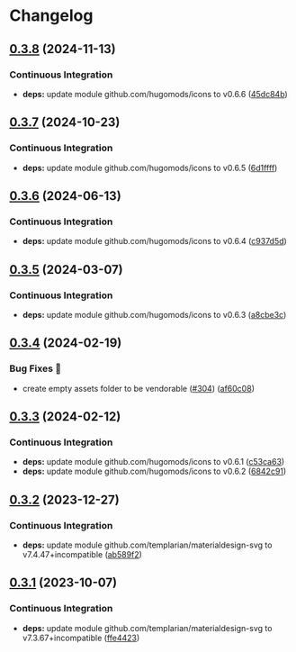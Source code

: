 # Changelog

## [0.3.8](https://github.com/hugomods/icons/compare/vendors/mdi/v0.3.7...vendors/mdi/v0.3.8) (2024-11-13)


### Continuous Integration

* **deps:** update module github.com/hugomods/icons to v0.6.6 ([45dc84b](https://github.com/hugomods/icons/commit/45dc84bc04781d2b62302e2768c349922e160bd7))

## [0.3.7](https://github.com/hugomods/icons/compare/vendors/mdi/v0.3.6...vendors/mdi/v0.3.7) (2024-10-23)


### Continuous Integration

* **deps:** update module github.com/hugomods/icons to v0.6.5 ([6d1ffff](https://github.com/hugomods/icons/commit/6d1fffffd9bb0cc21418a53b0a54779d8fbcde0d))

## [0.3.6](https://github.com/hugomods/icons/compare/vendors/mdi/v0.3.5...vendors/mdi/v0.3.6) (2024-06-13)


### Continuous Integration

* **deps:** update module github.com/hugomods/icons to v0.6.4 ([c937d5d](https://github.com/hugomods/icons/commit/c937d5d7045cf1db4904197fae0f5ec9f939c755))

## [0.3.5](https://github.com/hugomods/icons/compare/vendors/mdi/v0.3.4...vendors/mdi/v0.3.5) (2024-03-07)


### Continuous Integration

* **deps:** update module github.com/hugomods/icons to v0.6.3 ([a8cbe3c](https://github.com/hugomods/icons/commit/a8cbe3c39733515f82c82a887d1d01d2f6f79ff8))

## [0.3.4](https://github.com/hugomods/icons/compare/vendors/mdi/v0.3.3...vendors/mdi/v0.3.4) (2024-02-19)


### Bug Fixes 🐞

* create empty assets folder to be vendorable ([#304](https://github.com/hugomods/icons/issues/304)) ([af60c08](https://github.com/hugomods/icons/commit/af60c08eae72bc49233703dfb5ad3f305169e953))

## [0.3.3](https://github.com/hugomods/icons/compare/vendors/mdi/v0.3.2...vendors/mdi/v0.3.3) (2024-02-12)


### Continuous Integration

* **deps:** update module github.com/hugomods/icons to v0.6.1 ([c53ca63](https://github.com/hugomods/icons/commit/c53ca63b1b074b041833e78d52617b2f3c3e9ea3))
* **deps:** update module github.com/hugomods/icons to v0.6.2 ([6842c91](https://github.com/hugomods/icons/commit/6842c91c37221b6792d9d9f38537a81397d810dd))

## [0.3.2](https://github.com/hugomods/icons/compare/vendors/mdi/v0.3.1...vendors/mdi/v0.3.2) (2023-12-27)


### Continuous Integration

* **deps:** update module github.com/templarian/materialdesign-svg to v7.4.47+incompatible ([ab589f2](https://github.com/hugomods/icons/commit/ab589f271bcc38fae250701041eb5b716f48a1d9))

## [0.3.1](https://github.com/hugomods/icons/compare/vendors/mdi/v0.3.0...vendors/mdi/v0.3.1) (2023-10-07)


### Continuous Integration

* **deps:** update module github.com/templarian/materialdesign-svg to v7.3.67+incompatible ([ffe4423](https://github.com/hugomods/icons/commit/ffe4423816fed98a96ff14355c99805798f891b2))
